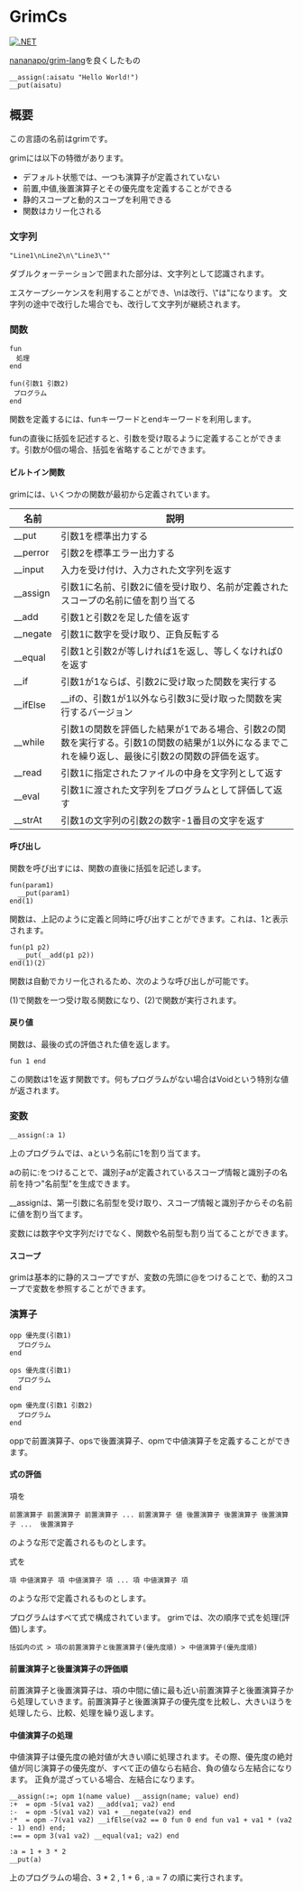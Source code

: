 # GrimCs
 

[![.NET](https://github.com/nananapo/grim-cs/actions/workflows/dotnet.yml/badge.svg)](https://github.com/nananapo/grim-cs/actions/workflows/dotnet.yml)

[nananapo/grim-lang](https://github.com/nananapo/grim-lang)を良くしたもの

```
__assign(:aisatu "Hello World!")
__put(aisatu)
```

## 概要

この言語の名前はgrimです。

grimには以下の特徴があります。

* デフォルト状態では、一つも演算子が定義されていない
* 前置,中値,後置演算子とその優先度を定義することができる
* 静的スコープと動的スコープを利用できる
* 関数はカリー化される

### 文字列
```
"Line1\nLine2\n\"Line3\""
```
ダブルクォーテーションで囲まれた部分は、文字列として認識されます。

エスケープシーケンスを利用することができ、\\nは改行、\\"は"になります。
文字列の途中で改行した場合でも、改行して文字列が継続されます。

### 関数
```
fun
　処理
end

fun(引数1 引数2)
 プログラム
end
```
関数を定義するには、funキーワードとendキーワードを利用します。

funの直後に括弧を記述すると、引数を受け取るように定義することができます。引数が0個の場合、括弧を省略することができます。

#### ビルトイン関数

grimには、いくつかの関数が最初から定義されています。

| 名前     | 説明                                                         |
| -------- | ------------------------------------------------------------ |
| __put    | 引数1を標準出力する                                          |
| __perror | 引数2を標準エラー出力する                                    |
| __input  | 入力を受け付け、入力された文字列を返す                       |
| __assign | 引数1に名前、引数2に値を受け取り、名前が定義されたスコープの名前に値を割り当てる |
| __add    | 引数1と引数2を足した値を返す                                 |
| __negate | 引数1に数字を受け取り、正負反転する                          |
| __equal  | 引数1と引数2が等しければ1を返し、等しくなければ0を返す       |
| __if     | 引数1が1ならば、引数2に受け取った関数を実行する            |
| __ifElse | __ifの、引数1が1以外なら引数3に受け取った関数を実行するバージョン | 
| __while  | 引数1の関数を評価した結果が1である場合、引数2の関数を実行する。引数1の関数の結果が1以外になるまでこれを繰り返し、最後に引数2の関数の評価を返す。| 
| __read   | 引数1に指定されたファイルの中身を文字列として返す | 
| __eval   | 引数1に渡された文字列をプログラムとして評価して返す | 
| __strAt  | 引数1の文字列の引数2の数字-1番目の文字を返す |

#### 呼び出し

関数を呼び出すには、関数の直後に括弧を記述します。

```
fun(param1)
  __put(param1)
end(1)
```

関数は、上記のように定義と同時に呼び出すことができます。これは、1と表示されます。

```
fun(p1 p2)
  __put(__add(p1 p2))
end(1)(2)
```
関数は自動でカリー化されるため、次のような呼び出しが可能です。

(1)で関数を一つ受け取る関数になり、(2)で関数が実行されます。
#### 戻り値

関数は、最後の式の評価された値を返します。

```
fun 1 end
```

この関数は1を返す関数です。何もプログラムがない場合はVoidという特別な値が返されます。

### 変数

```
__assign(:a 1)
```

上のプログラムでは、aという名前に1を割り当てます。

aの前に:をつけることで、識別子aが定義されているスコープ情報と識別子の名前を持つ\"名前型\"を生成できます。

__assignは、第一引数に名前型を受け取り、スコープ情報と識別子からその名前に値を割り当てます。

変数には数字や文字列だけでなく、関数や名前型も割り当てることができます。

#### スコープ

grimは基本的に静的スコープですが、変数の先頭に@をつけることで、動的スコープで変数を参照することができます。

### 演算子

```
opp 優先度(引数1)
  プログラム
end

ops 優先度(引数1)
  プログラム
end

opm 優先度(引数1 引数2)
  プログラム
end
```

oppで前置演算子、opsで後置演算子、opmで中値演算子を定義することができます。

#### 式の評価

項を
```
前置演算子 前置演算子 前置演算子 ... 前置演算子 値 後置演算子 後置演算子 後置演算子 ...  後置演算子
```
のような形で定義されるものとします。

式を
```
項 中値演算子 項 中値演算子 項 ... 項 中値演算子 項
```
のような形で定義されるものとします。

プログラムはすべて式で構成されています。
grimでは、次の順序で式を処理(評価)します。
```
括弧内の式 > 項の前置演算子と後置演算子(優先度順) > 中値演算子(優先度順)
```

#### 前置演算子と後置演算子の評価順

前置演算子と後置演算子は、項の中間に値に最も近い前置演算子と後置演算子から処理していきます。前置演算子と後置演算子の優先度を比較し、大きいほうを処理したら、比較、処理を繰り返します。

#### 中値演算子の処理

中値演算子は優先度の絶対値が大きい順に処理されます。その際、優先度の絶対値が同じ演算子の優先度が、すべて正の値なら右結合、負の値なら左結合になります。
正負が混ざっている場合、左結合になります。

```
__assign(:=; opm 1(name value) __assign(name; value) end)
:+  = opm -5(va1 va2) __add(va1; va2) end
:-  = opm -5(va1 va2) va1 + __negate(va2) end
:*  = opm -7(va1 va2) __ifElse(va2 == 0 fun 0 end fun va1 + va1 * (va2 - 1) end) end;
:== = opm 3(va1 va2) __equal(va1; va2) end

:a = 1 + 3 * 2
__put(a)
```

上のプログラムの場合、3 \* 2 , 1 + 6 , \:a = 7 の順に実行されます。
